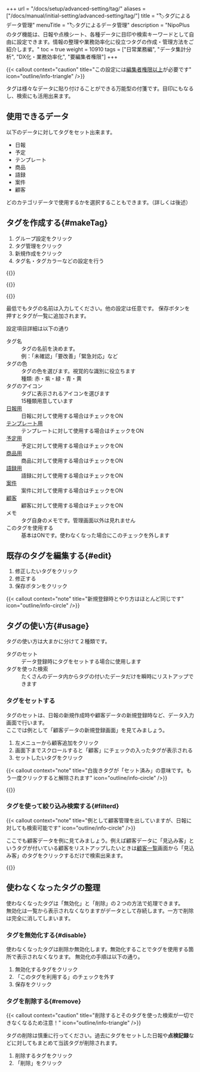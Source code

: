 +++
url = "/docs/setup/advanced-setting/tag/"
aliases = ["/docs/manual/initial-setting/advanced-setting/tag/"]
title = "🏷タグによるデータ管理"
menuTitle = "🏷タグによるデータ管理"
description = "NipoPlusのタグ機能は、日報や点検シート、各種データに目印や検索キーワードとして自由に設定できます。情報の整理や業務効率化に役立つタグの作成・管理方法をご紹介します。"
toc = true
weight = 10910
tags = ["日常業務編", "データ集計分析", "DX化・業務効率化", "要編集者権限"]
+++

{{< callout context="caution" title="この設定には[編集者権限以上](/docs/setup/staff-global/rank/#manager)が必要です" icon="outline/info-triangle" />}}

タグは様々なデータに貼り付けることができる万能型の付箋です。目印にもなるし、検索にも活用出来ます。

## 使用できるデータ

以下のデータに対してタグをセット出来ます。

- 日報
- 予定
- テンプレート
- 商品
- 語録
- 案件
- 顧客

どのカテゴリデータで使用するかを選択することもできます。（詳しくは後述）

## タグを作成する{#makeTag}

1.  グループ設定をクリック
1.  タグ管理をクリック
1.  新規作成をクリック
1.  タグ名・タグカラーなどの設定を行う

{{<icatch filename="img/tag-add1" msg="日報も点検シートも、タグを作っておけばいつでもクリックで使えるから便利です" alice="ok">}}

{{<nextArrow>}}

{{<icatch filename="img/tag-make" msg="タグ名やアイコン、色など自由に設定できます。例えば「緊急点検」「未対応」「A工場」「設備番号XYZ」など" alice="here">}}

最低でもタグの名前は入力してください。他の設定は任意です。
保存ボタンを押すとタグが一覧に追加されます。

設定項目詳細は以下の通り

<dl class="basic">
<dt>タグ名</dt>
<dd>タグの名前を決めます。<br>例：「未確認」「要改善」「緊急対応」など</dd>
<dt>タグの色</dt>
<dd>タグの色を選びます。視覚的な識別に役立ちます<br>種類: 赤・紫・緑・青・黄</dd>
<dt>タグのアイコン</dt>
<dd>タグに表示されるアイコンを選びます<br>15種類用意しています</dd>
<dt><a href="/docs/manual/write-report/write/">日報用</a></dt>
<dd>日報に対して使用する場合はチェックをON</dd>
<dt><a href="/docs/template/make/">テンプレート用</a></dt>
<dd>テンプレートに対して使用する場合はチェックをON</dd>
<dt><a href="/docs/manual/event/add/">予定用</a></dt>
<dd>予定に対して使用する場合はチェックをON</dd>
<dt><a href="/docs/setup/advanced-setting/point/">商品用</a></dt>
<dd>商品に対して使用する場合はチェックをON</dd>
<dt><a href="/docs/setup/advanced-setting/goroku/">語録用</a></dt>
<dd>語録に対して使用する場合はチェックをON</dd>
<dt><a href="/docs/manual/anken/_about/">案件</a></dt>
<dd>案件に対して使用する場合はチェックをON</dd>
<dt><a href="/docs/manual/customer/input/">顧客</a></dt>
<dd>顧客に対して使用する場合はチェックをON</dd>
<dt>メモ</dt>
<dd>タグ自身のメモです。管理画面以外は見れません</dd>
<dt>このタグを使用する</dt>
<dd>基本はONです。使わなくなった場合にこのチェックを外します</dd>
</dl>

## 既存のタグを編集する{#edit}

1.  修正したいタグをクリック
1.  修正する
1.  保存ボタンをクリック

{{< callout context="note" title="新規登録時とやり方はほとんど同じです" icon="outline/info-circle" />}}

## タグの使い方{#usage}

タグの使い方は大まかに分けて２種類です。

<dl class="basic">
<dt>タグのセット</dt>
<dd>データ登録時にタグをセットする場合に使用します</dd>
<dt>タグを使った検索</dt>
<dd>たくさんのデータ内からタグの付いたデータだけを瞬時にリストアップできます</dd>
</dl>

### タグをセットする

タグのセットは、日報の新規作成時や顧客データの新規登録時など、データ入力画面で行います。  
ここでは例として「顧客データの新規登録画面」を見てみましょう。

1. 左メニューから顧客追加をクリック
2. 画面下までスクロールすると「顧客」にチェックの入ったタグが表示される
3. セットしたいタグをクリック

{{< callout context="note" title="白抜きタグが「セット済み」の意味です。もう一度クリックすると解除されます" icon="outline/info-circle" />}}

{{<iTablet filename="img/tagUsage" msg="顧客登録画面でタグをセットするよ" alice="ok">}}

### タグを使って絞り込み検索する{#filterd}

{{< callout context="note" title="例として顧客管理を出していますが、日報に対しても検索可能です" icon="outline/info-circle" />}}

ここでも顧客データを例に見てみましょう。例えば顧客データに「見込み客」というタグが付いている顧客をリストアップしたいときは[顧客一覧](/docs/manual/customer/list/)画面から「見込み客」のタグをクリックするだけで検索出来ます。

{{<iTablet filename="img/tagFilter" msg="この検索条件を保存すれば次回からワンクリックで使えるぞ" alice="here">}}

## 使わなくなったタグの整理

使わなくなったタグは「無効化」と「削除」の２つの方法で処理できます。  
無効化は一覧から表示されなくなりますがデータとして存続します。一方で削除は完全に消してしまいます。

### タグを無効化する{#disable}

使わなくなったタグは削除か無効化します。無効化することでタグを使用する箇所で表示されなくなります。
無効化の手順は以下の通り。

1.  無効化するタグをクリック
1.  「このタグを利用する」のチェックを外す
1.  保存をクリック

### タグを削除する{#remove}

{{< callout context="caution" title="削除するとそのタグを使った検索が一切できなくなるため注意！" icon="outline/info-triangle" />}}

タグの削除は慎重に行ってください。過去にタグをセットした日報や**点検記録**などに対してもまとめて当該タグが削除されます。

1.  削除するタグをクリック
1.  「削除」をクリック
